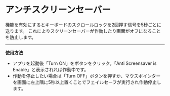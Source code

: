 # アンチスクリーンセーバー
機能を有効にするとキーボードのスクロールロックを2回押す信号を5秒ごとに送ります。
これによりスクリーンセーバーが作動したり画面がオフになることを防止します。
***
__使用方法__

- アプリを起動後「Turn ON」をボタンをクリック。「Anti Screensaver is Enable」と表示されれば作動中です。
- 作動を停止したい場合は「Turn OFF」ボタンを押すか、マウスポインターを画面に左上隅に5秒以上置くことでフェイルセーフが実行され作動停止します。
